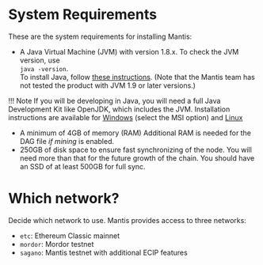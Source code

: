 # System Requirements

These are the system requirements for installing Mantis:

* A Java Virtual Machine (JVM) with version 1.8.x.
    To check the JVM version, use  
     `java -version`.  
    To install Java, follow [these instructions](https://java.com/en/download/help/download_options.html).
    (Note that  the Mantis team has not tested the product with JVM 1.9 or later versions.)

!!! Note
    If you will be developing in Java, you will need a full Java Development Kit like OpenJDK, which includes the JVM. Installation instructions are available for [Windows](https://adoptopenjdk.net/releases.html?variant=openjdk8&jvmVariant=hotspot) (select the MSI option) and [Linux](https://openjdk.java.net/install/)

* A minimum of 4GB of memory (RAM)
    Additional RAM is needed for the DAG file _if mining_ is enabled.
* 250GB of disk space to ensure fast synchronizing of the node. You will need more than that for the future growth of the chain. You should have an SSD of at least 500GB for full sync.

# Which network?

Decide which network to use. Mantis provides access to three networks:

* `etc`: Ethereum Classic mainnet
* `mordor`: Mordor testnet
* `sagano`: Mantis testnet with additional ECIP features